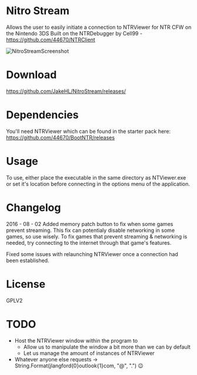 # Nitro Stream
Allows the user to easily initiate a connection to NTRViewer for NTR CFW on the Nintendo 3DS
Built on the NTRDebugger by Cell99 - https://github.com/44670/NTRClient

![NitroStreamScreenshot](https://i.imgur.com/WGqP5mK.png)

# Download
https://github.com/JakeHL/NitroStream/releases/

# Dependencies
You'll need NTRViewer which can be found in the starter pack here:
https://github.com/44670/BootNTR/releases

# Usage
To use, either place the executable in the same directory as NTViewer.exe or set it's location before connecting in the options menu of the application.

# Changelog
2016 - 08 - 02
Added memory patch button to fix when some games prevent streaming. This fix can potentialy disable networking in some games, so use wisely.
To fix games that prevent streaming & networking is needed, try connecting to the internet through that game's features.

Fixed some issues with relaunching NTRViewer once a connection had been established.


# License
GPLV2
 
# TODO
* Host the NTRViewer window within the program to
    * Allow us to manipulate the window a bit more than we can by default
    * Let us manage the amount of instances of NTRViewer
* Whatever anyone else requests -> String.Format(jlangford{0}outlook{1}com, "@", ".") 😉

